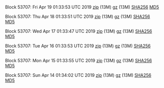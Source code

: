 Block 53707: Fri Apr 19 01:33:53 UTC 2019 [zip](https://files.01coin.io/testnet/2019-04-19/bootstrap.dat.zip) (13M) [gz](https://files.01coin.io/testnet/2019-04-19/bootstrap.dat.tar.gz) (13M) [SHA256](https://files.01coin.io/testnet/2019-04-19/sha256.txt) [MD5](https://files.01coin.io/testnet/2019-04-19/md5.txt)

Block 53707: Thu Apr 18 01:33:51 UTC 2019 [zip](https://files.01coin.io/testnet/2019-04-18/bootstrap.dat.zip) (13M) [gz](https://files.01coin.io/testnet/2019-04-18/bootstrap.dat.tar.gz) (13M) [SHA256](https://files.01coin.io/testnet/2019-04-18/sha256.txt) [MD5](https://files.01coin.io/testnet/2019-04-18/md5.txt)

Block 53707: Wed Apr 17 01:33:47 UTC 2019 [zip](https://files.01coin.io/testnet/2019-04-17/bootstrap.dat.zip) (13M) [gz](https://files.01coin.io/testnet/2019-04-17/bootstrap.dat.tar.gz) (13M) [SHA256](https://files.01coin.io/testnet/2019-04-17/sha256.txt) [MD5](https://files.01coin.io/testnet/2019-04-17/md5.txt)

Block 53707: Tue Apr 16 01:33:53 UTC 2019 [zip](https://files.01coin.io/testnet/2019-04-16/bootstrap.dat.zip) (13M) [gz](https://files.01coin.io/testnet/2019-04-16/bootstrap.dat.tar.gz) (13M) [SHA256](https://files.01coin.io/testnet/2019-04-16/sha256.txt) [MD5](https://files.01coin.io/testnet/2019-04-16/md5.txt)

Block 53707: Mon Apr 15 01:33:55 UTC 2019 [zip](https://files.01coin.io/testnet/2019-04-15/bootstrap.dat.zip) (13M) [gz](https://files.01coin.io/testnet/2019-04-15/bootstrap.dat.tar.gz) (13M) [SHA256](https://files.01coin.io/testnet/2019-04-15/sha256.txt) [MD5](https://files.01coin.io/testnet/2019-04-15/md5.txt)

Block 53707: Sun Apr 14 01:34:02 UTC 2019 [zip](https://files.01coin.io/testnet/2019-04-14/bootstrap.dat.zip) (13M) [gz](https://files.01coin.io/testnet/2019-04-14/bootstrap.dat.tar.gz) (13M) [SHA256](https://files.01coin.io/testnet/2019-04-14/sha256.txt) [MD5](https://files.01coin.io/testnet/2019-04-14/md5.txt)
